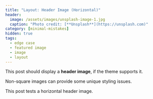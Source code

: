 ```yaml
---
title: "Layout: Header Image (Horizontal)"
header:
  image: /assets/images/unsplash-image-1.jpg
  caption: "Photo credit: [**Unsplash**](https://unsplash.com)"
category: [minimal-mistakes]
hidden: true
tags:
  - edge case
  - featured image
  - image
  - layout
---
```


This post should display a **header image**, if the theme supports it.

Non-square images can provide some unique styling issues.

This post tests a horizontal header image.
<!--stackedit_data:
eyJoaXN0b3J5IjpbODI2MDA4OTQ0XX0=
-->
